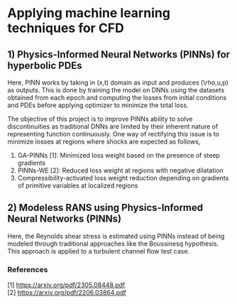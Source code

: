 # Applying machine learning techniques for CFD 

## 1) Physics-Informed Neural Networks (PINNs) for hyperbolic PDEs
Here, PINN works by taking in (x,t) domain as input and produces (\rho,u,p) as outputs. 
This is done by training the model on DNNs using the datasets obtained from each epoch and 
computing the losses from initial conditions and PDEs before applying optimizer to minimize the total loss.

The objective of this project is to improve PINNs ability to solve discontinuities as traditional DNNs are limited by their inherent nature of representing function continuously. One way of rectifying this issue is to minimize losses at regions where shocks are expected as follows,
1. GA-PINNs [1]: Minimized loss weight based on the presence of steep gradients
2. PINNs-WE [2]: Reduced loss weight at regions with negative dilatation
3. Compressibility-activated loss weight reduction depending on gradients of primitive variables at localized regions

## 2) Modeless RANS using Physics-Informed Neural Networks (PINNs)
Here, the Reynolds shear stress is estimated using PINNs instead of being modeled through traditional approaches like the Boussinesq hypothesis. This approach is applied to a turbulent channel flow test case.

### References
[1] https://arxiv.org/pdf/2305.08448.pdf <br>
[2] https://arxiv.org/pdf/2206.03864.pdf
